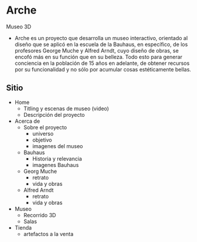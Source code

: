 # Arche
Museo 3D

- Arche es un proyecto que desarrolla un museo interactivo, orientado al diseño que se aplicó en la escuela de la Bauhaus, en específico, de los profesores George Muche y Alfred Arndt, cuyo diseño de obras, se encofó más en su función que en su belleza. Todo esto para generar conciencia en la población de 15 años en adelante, de obtener recursos por su funcionalidad y no sólo por acumular cosas estéticamente bellas.

## Sitio
  - Home
      - Titling y  escenas de museo (video)
      - Descripción del proyecto
  - Acerca de
    - Sobre el proyecto
      - universo
      - objetivo
      - imagenes del museo
    - Bauhaus
      - Historia y relevancia
      - imagenes Bauhaus
    - Georg Muche
      - retrato
      - vida y obras
    - Alfred Arndt
      - retrato
      - vida y obras
  - Museo
      - Recorrido 3D
      - Salas
  - Tienda
      - artefactos a la venta
